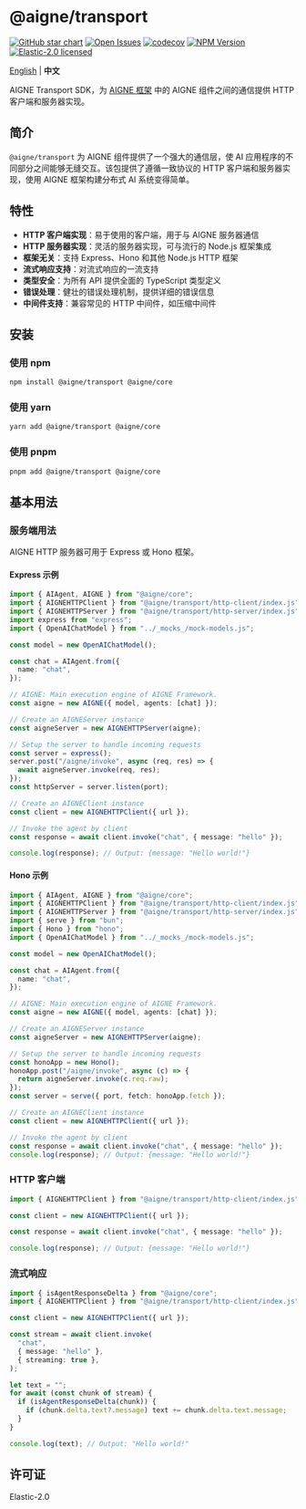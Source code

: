 # @aigne/transport

[![GitHub star chart](https://img.shields.io/github/stars/AIGNE-io/aigne-framework?style=flat-square)](https://star-history.com/#AIGNE-io/aigne-framework)
[![Open Issues](https://img.shields.io/github/issues-raw/AIGNE-io/aigne-framework?style=flat-square)](https://github.com/AIGNE-io/aigne-framework/issues)
[![codecov](https://codecov.io/gh/AIGNE-io/aigne-framework/graph/badge.svg?token=DO07834RQL)](https://codecov.io/gh/AIGNE-io/aigne-framework)
[![NPM Version](https://img.shields.io/npm/v/@aigne/transport)](https://www.npmjs.com/package/@aigne/transport)
[![Elastic-2.0 licensed](https://img.shields.io/npm/l/@aigne/transport)](https://github.com/AIGNE-io/aigne-framework/blob/main/LICENSE.md)

[English](README.md) | **中文**

AIGNE Transport SDK，为 [AIGNE 框架](https://github.com/AIGNE-io/aigne-framework) 中的 AIGNE 组件之间的通信提供 HTTP 客户端和服务器实现。

## 简介

`@aigne/transport` 为 AIGNE 组件提供了一个强大的通信层，使 AI 应用程序的不同部分之间能够无缝交互。该包提供了遵循一致协议的 HTTP 客户端和服务器实现，使用 AIGNE 框架构建分布式 AI 系统变得简单。

## 特性

* **HTTP 客户端实现**：易于使用的客户端，用于与 AIGNE 服务器通信
* **HTTP 服务器实现**：灵活的服务器实现，可与流行的 Node.js 框架集成
* **框架无关**：支持 Express、Hono 和其他 Node.js HTTP 框架
* **流式响应支持**：对流式响应的一流支持
* **类型安全**：为所有 API 提供全面的 TypeScript 类型定义
* **错误处理**：健壮的错误处理机制，提供详细的错误信息
* **中间件支持**：兼容常见的 HTTP 中间件，如压缩中间件

## 安装

### 使用 npm

```bash
npm install @aigne/transport @aigne/core
```

### 使用 yarn

```bash
yarn add @aigne/transport @aigne/core
```

### 使用 pnpm

```bash
pnpm add @aigne/transport @aigne/core
```

## 基本用法

### 服务端用法

AIGNE HTTP 服务器可用于 Express 或 Hono 框架。

#### Express 示例

```typescript file="test/http-server/http-server.test.ts" region="example-aigne-server-express"
import { AIAgent, AIGNE } from "@aigne/core";
import { AIGNEHTTPClient } from "@aigne/transport/http-client/index.js";
import { AIGNEHTTPServer } from "@aigne/transport/http-server/index.js";
import express from "express";
import { OpenAIChatModel } from "../_mocks_/mock-models.js";

const model = new OpenAIChatModel();

const chat = AIAgent.from({
  name: "chat",
});

// AIGNE: Main execution engine of AIGNE Framework.
const aigne = new AIGNE({ model, agents: [chat] });

// Create an AIGNEServer instance
const aigneServer = new AIGNEHTTPServer(aigne);

// Setup the server to handle incoming requests
const server = express();
server.post("/aigne/invoke", async (req, res) => {
  await aigneServer.invoke(req, res);
});
const httpServer = server.listen(port);

// Create an AIGNEClient instance
const client = new AIGNEHTTPClient({ url });

// Invoke the agent by client
const response = await client.invoke("chat", { message: "hello" });

console.log(response); // Output: {message: "Hello world!"}
```

#### Hono 示例

```typescript file="test/http-server/http-server.test.ts" region="example-aigne-server-hono"
import { AIAgent, AIGNE } from "@aigne/core";
import { AIGNEHTTPClient } from "@aigne/transport/http-client/index.js";
import { AIGNEHTTPServer } from "@aigne/transport/http-server/index.js";
import { serve } from "bun";
import { Hono } from "hono";
import { OpenAIChatModel } from "../_mocks_/mock-models.js";

const model = new OpenAIChatModel();

const chat = AIAgent.from({
  name: "chat",
});

// AIGNE: Main execution engine of AIGNE Framework.
const aigne = new AIGNE({ model, agents: [chat] });

// Create an AIGNEServer instance
const aigneServer = new AIGNEHTTPServer(aigne);

// Setup the server to handle incoming requests
const honoApp = new Hono();
honoApp.post("/aigne/invoke", async (c) => {
  return aigneServer.invoke(c.req.raw);
});
const server = serve({ port, fetch: honoApp.fetch });

// Create an AIGNEClient instance
const client = new AIGNEHTTPClient({ url });

// Invoke the agent by client
const response = await client.invoke("chat", { message: "hello" });
console.log(response); // Output: {message: "Hello world!"}
```

### HTTP 客户端

```typescript file="test/http-client/http-client.test.ts" region="example-aigne-client-simple"
import { AIGNEHTTPClient } from "@aigne/transport/http-client/index.js";

const client = new AIGNEHTTPClient({ url });

const response = await client.invoke("chat", { message: "hello" });

console.log(response); // Output: {message: "Hello world!"}
```

### 流式响应

```typescript file="test/http-client/http-client.test.ts" region="example-aigne-client-streaming"
import { isAgentResponseDelta } from "@aigne/core";
import { AIGNEHTTPClient } from "@aigne/transport/http-client/index.js";

const client = new AIGNEHTTPClient({ url });

const stream = await client.invoke(
  "chat",
  { message: "hello" },
  { streaming: true },
);

let text = "";
for await (const chunk of stream) {
  if (isAgentResponseDelta(chunk)) {
    if (chunk.delta.text?.message) text += chunk.delta.text.message;
  }
}

console.log(text); // Output: "Hello world!"
```

## 许可证

Elastic-2.0
